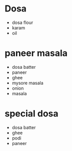 # Dosa

* dosa flour
* karam
* oil

# paneer masala
* dosa batter
* paneer
* ghee
* mysore masala
* onion
* masala

# special dosa
* dosa batter
* ghee
* podi
* paneer